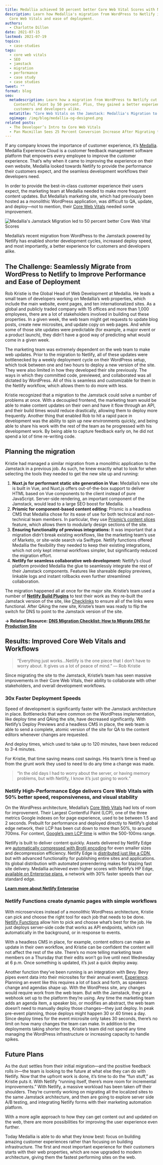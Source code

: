 ```yaml
---
title: Medallia achieved 50 percent better Core Web Vital Scores with Netlify High-Performance Edge
description: Learn how Medallia's migration from WordPress to Netlify improved
  Core Web Vitals and ease of deployment.
authors:
  - Charlotte Dillon
date: 2021-07-15
lastmod: 2021-07-19
topics:
  - case-studies
tags:
  - core web vitals
  - SEO
  - jamstack
  - migration
  - performance
  - case study
  - case studies
tweet: ""
format: blog
seo:
  metadescription: Learn how a migration from WordPress to Netlify cut Largest
    Contentful Paint by 50 percent. Plus, they gained a better experience for
    customers and developers alike.
  metatitle: "Core Web Vitals on the Jamstack: Medallia's Migration to Netlify"
  ogimage: /img/blog/medallia-og-designed.png
related posts:
  - The Developer’s Intro to Core Web Vitals
  - Pan Macmillan Sees 25 Percent Conversion Increase After Migrating to Netlify
---
```

If any company knows the importance of customer experience, it’s [Medallia](https://www.medallia.com/). Medallia Experience Cloud is a customer feedback management software platform that empowers every employee to improve the customer experience. That’s why when it came to improving the experience on their own website, Medallia looked towards Netlify to provide the performance their customers expect, and the seamless development workflows their developers need.

In order to provide the best-in-class customer experience their users expect, the marketing team at Medallia needed to make more frequent content updates. But Medallia’s marketing site, which had previously been hosted as a monolithic WordPress application, was difficult to QA, update, and deploy—not to mention, their [Core Web Vitals](https://www.netlify.com/blog/2021/06/11/the-developers-intro-to-core-web-vitals/) needed some improvement.

![Medallia's Jamstack Migration led to 50 percent better Core Web Vital Scores](/img/blog/medallia-inline.png "Medallia's Migration to Netlify led to 50 percent better Core Web Vital Scores")

Medallia’s recent migration from WordPress to the Jamstack powered by Netlify has enabled shorter development cycles, increased deploy speed, and most importantly, a better experience for customers and developers alike.

## The Challenge: Seamlessly Migrate from WordPress to Netlify to Improve Performance and Ease of Deployment

Rob Kristie is the Global Head of Web Development at Medallia. He leads a small team of developers working on Medallia’s web properties, which include the main website, event pages, and ten internationalized sites. As a global and publicly traded company with 15 offices and more than 1,000 employees, there are a lot of stakeholders involved in building out these properties. In a given week, the web team might get requests to update blog posts, create new microsites, and update copy on web pages. And while some of those site updates were predictable (for example, a major event or a product launch), they didn’t have a good way of predicting what would come in a given week.

The marketing team was extremely dependent on the web team to make web updates. Prior to the migration to Netlify, all of these updates were bottlenecked by a weekly deployment cycle on their WordPress setup, which took between one and two hours to deploy a new version of the site. They were also limited in how they developed their site previously. The ways in which they committed code, previewed, and collaborated was all dictated by WordPress. All of this is seamless and customizable for them in the Netlify workflow, which allows them to do more with less.

Kristie recognized that a migration to the Jamstack could solve a number of problems at once. With a decoupled frontend, the marketing team would be able to make content updates on their own and have it flow through an API, and their build times would reduce drastically, allowing them to deploy more frequently. Another thing that enabled Rob to hit a rapid pace in development was the ability to spin up new environments quickly, and being able to share his work with the rest of the team as he progressed with his development work. By being able to capture feedback early on, he did not spend a lot of time re-writing code.

## Planning the migration

Kristie had managed a similar migration from a monolithic application to the Jamstack in a previous job. As such, he knew exactly what to look for when selecting the tools they needed to get the new site up and running:

1. **Nuxt.js for performant static site generation in Vue:** Medallia’s new site is built in Vue, and Nuxt.js offers out-of-the-box support to deliver HTML based on Vue components to the client instead of pure JavaScript. Server-side rendering, an important component of the Jamstack, would lead to a large SEO boost for Medallia.
2. **Prismic for component-based content editing**: Prismic is a headless CMS that Medallia chose for its ease of use for both technical and non-technical team members. In particular, they use [Prismic’s content slices](https://prismic.io/feature/dynamic-layout-content-components) feature, which allows them to modularly design sections of the site.
3. **Ensuring functionality of previous integrations:** It was important that a migration didn’t break existing workflows, like the marketing team’s use of Marketo, or site-wide search via Swiftype. Netlify functions offered Medallia the flexibility they needed to keep their existing integrations, which not only kept internal workflows simpler, but significantly reduced the migration effort.
4. **Netlify for seamless collaborative web development:** Netlify’s cloud platform provided Medallia the glue to seamlessly integrate the rest of their Jamstack components. Features like shareable deploy previews, linkable logs and instant rollbacks even further streamlined collaboration.

The migration happened all at once for the major site. Kristie’s team used a number of **[Netlify Build Plugins](https://www.netlify.com/products/build/plugins/)** to test their work as they re-built the Jamstack version of the site, like [Checklinks](https://github.com/Munter/netlify-plugin-checklinks) to ensure all of the links were functional. After QAing the new site, Kristie’s team was ready to flip the switch for DNS to point to the Jamstack version of the site.

**→ Related Resource: [DNS Migration Checklist: How to Migrate DNS for Production Site](https://www.netlify.com/blog/2021/04/06/migrating-dns-for-a-production-site-we-made-you-a-site-migration-checklist/)**

## Results: Improved Core Web Vitals and Workflows

> “Everything just works...Netlify is the one piece that I don’t have to worry about. It gives us a lot of peace of mind.” — Rob Kristie

Since migrating the site to the Jamstack, Kristie’s team has seen massive improvements in their Core Web Vitals, their ability to collaborate with other stakeholders, and overall development workflows.

### 30x Faster Deployment Speeds

Speed of development is significantly faster with the Jamstack architecture in place. Bottlenecks that were common on the WordPress implementation, like deploy time and QAing the site, have decreased significantly. With Netlify’s Deploy Previews and a headless CMS in place, the web team is able to send a complete, atomic version of the site for QA to the content editors whenever changes are requested.

And deploy times, which used to take up to 120 minutes, have been reduced to 3-4 minutes.

For Kristie, that time saving means cost savings. His team’s time is freed up from the grunt work they used to need to do any time a change was made.

> “In the old days I had to worry about the server, or having memory problems, but with Netlify, I know it’s just going to work.”

### Netlify High-Performance Edge delivers Core Web Vitals with 50% better speed, responsiveness, and visual stability

On the WordPress architecture, Medallia’s [Core Web Vitals](https://www.netlify.com/blog/2021/06/11/the-developers-intro-to-core-web-vitals/) had lots of room for improvement. Their Largest Contentful Paint (LCP), one of the three metrics Google indexes on for page experience, used to be between 1.5 and 2 seconds. Prebuilt for performance and deployed directly to Netlify’s global edge network, their LCP has been cut down to more than 50%, to around 700ms. For context, [Google’s own LCP time](https://speedcurve.com/benchmarks/usa/tech/fast/largest-contentful-paint/) is within the 500-100ms range.

Netlify is built to deliver content quickly. Assets delivered by Netlify Edge are [automatically compressed with Brotli encoding](https://www.netlify.com/blog/2020/05/20/gain-instant-performance-boosts-as-brotli-comes-to-netlify-edge/) for even smaller sizes and decompression efficiency. Netlify Edge is [distributed just like a CDN](https://www.netlify.com/products/edge/), but with advanced functionality for publishing entire sites and applications. Its global distribution with automated prerendering makes for blazing fast site delivery. Medallia achieved even higher scores with Netlify’s HP Edge, [available on Enterprise plans](https://www.netlify.com/enterprise/), a network with 30% faster speeds than our standard edge. 

**[Learn more about Netlify Enterprise](https://www.netlify.com/enterprise/)**

### Netlify Functions create dynamic pages with simple workflows

With microservices instead of a monolithic WordPress architecture, Kristie can pick and choose the right tool for each job that needs to be done. [Netlify Functions](https://www.netlify.com/products/functions/) allow him to pick and choose what’s best for the job. He just deploys server-side code that works as API endpoints, which run automatically in the background, or in response to events.

With a headless CMS in place, for example, content editors can make an update in their own workflow, and Kristie can be confident the content will not affect the rest of the site. There’s no more telling marketing team members on a Thursday that their edits won’t go live until next Wednesday at 6 p.m. Once something is updated, it’s just a quick deploy away.

Another function they’ve been running is an integration with Bevy. Bevy pipes event data into their microsites for their annual event, [Experience](https://experience.medallia.com/). Planning an event like this requires a lot of back and forth, as speakers change and agendas shape up. With the WordPress site, any changes would require work from the web team. But with the Jamstack, they got a webhook set up to the platform they’re using. Any time the marketing team adds an agenda item, a speaker bio, or modifies an abstract, the web team doesn’t need to manually deploy those changes—they just deploy. In peak pre-event planning, those deploys might happen 30 or 40 times a day. Since deploy times for the event microsite only takes 30 seconds, there’s no limit on how many changes the team can make. In addition to the deployments taking shorter time, Kristie’s team did not spend any time managing the WordPress infrastructure or increasing capacity to handle spikes.

## Future Plans

As the dust settles from their initial migration—and the positive feedback rolls in—the team is looking to the future at what else they can do with Netlify. Now that the upfront work is done, it’s time to do the “fun stuff,” as Kristie puts it. With Netlify “running itself, there’s more room for incremental improvements.” With Netlify, a massive workload has been taken off their shoulders. They’re currently working on migrating all the localized sites to the same Jamstack architecture, and then are going to explore server side A/B testing, and integrating Netlify forms with their marketing automation platform.

With a more agile approach to how they can get content out and updated on the web, there are more possibilities for improving the user experience even further.

Today Medallia is able to do what they know best: focus on building amazing customer experiences rather than focusing on building infrastructure. The first and most important experience for their customers starts with their web properties, which are now upgraded to modern architecture, giving them the fastest performing sites on the web.
